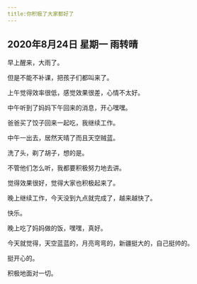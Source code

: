 ```yaml
---
title:你积极了大家都好了
---
```


## 2020年8月24日 星期一 雨转晴

早上醒来，大雨了。

但是不能不补课，把孩子们都叫来了。

上午觉得效率很低，感觉效果很差，心情不太好。

中午听到了妈妈下午回来的消息，开心嘿嘿。

爸爸买了饺子回来一起吃，我继续工作。

中午一出去，居然天晴了而且天空贼蓝。

洗了头，剃了胡子，想的是。

不管他们怎么听，我都要积极努力地去讲。

觉得效果很好，觉得大家也积极起来了。

晚上继续工作，今天没到九点就完成了，越来越快了。

快乐。

晚上吃了妈妈做的饭，嘿嘿，真好。

今天就觉得，天空蓝蓝的，月亮弯弯的，新疆挺大的，自己挺帅的。

挺开心的。

积极地面对一切。

